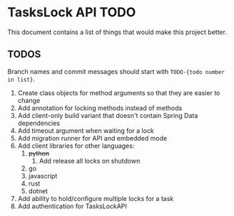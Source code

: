# TasksLock API TODO

This document contains a list of things that
would make this project better.

## TODOS

Branch names and commit messages should start with `TODO-{todo number in list}`.

1. Create class objects for method arguments so that they are easier to change
2. Add annotation for locking methods instead of methods
3. Add client-only build variant that doesn't contain Spring Data dependencies
4. Add timeout argument when waiting for a lock
5. Add migration runner for API and embedded mode
6. Add client libraries for other languages:
   1. ~~python~~
      1. Add release all locks on shutdown
   2. go
   3. javascript
   4. rust
   5. dotnet
7. Add ability to hold/configure multiple locks for a task
8. Add authentication for TasksLockAPI